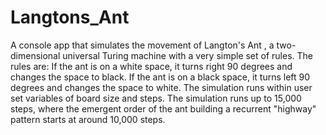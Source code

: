 # Langtons_Ant
A console app that simulates the movement of Langton's Ant , a two-dimensional universal Turing machine with a very simple set of rules. The rules are:  If the ant is on a white space, it turns right 90 degrees and changes the space to black. If the ant is on a black space, it turns left 90 degrees and changes the space to white. The simulation runs within user set variables of board size and steps. The simulation runs up to 15,000 steps, where the emergent order of the ant building a recurrent "highway" pattern starts at around 10,000 steps.
